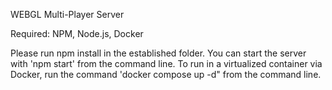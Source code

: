 WEBGL Multi-Player Server 

Required: NPM, Node.js, Docker

Please run npm install in the established folder. You can start the server with 'npm start' from the command line.
To run in a virtualized container via Docker, run the command 'docker compose up -d" from the command line.